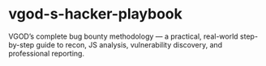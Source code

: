 # vgod-s-hacker-playbook
VGOD’s complete bug bounty methodology — a practical, real-world step-by-step guide to recon, JS analysis, vulnerability discovery, and professional reporting.
